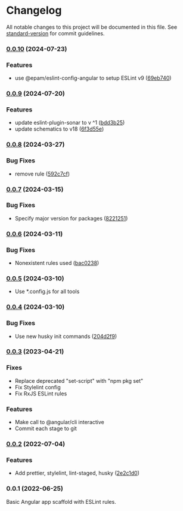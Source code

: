 # Changelog

All notable changes to this project will be documented in this file. See [standard-version](https://github.com/conventional-changelog/standard-version) for commit guidelines.

### [0.0.10](https://github.com/EPAM-JS-Competency-center/angular-scaffold/compare/v0.0.9...v0.0.10) (2024-07-23)


### Features

* use @epam/eslint-config-angular to setup ESLint v9 ([69eb740](https://github.com/EPAM-JS-Competency-center/angular-scaffold/commit/69eb740c9bdbd7c90ef79b93b54d1512bb89893f))

### [0.0.9](https://github.com/EPAM-JS-Competency-center/angular-scaffold/compare/v0.0.8...v0.0.9) (2024-07-20)


### Features

* update eslint-plugin-sonar to v ^1 ([bdd3b25](https://github.com/EPAM-JS-Competency-center/angular-scaffold/commit/bdd3b2547121e8c0344ef32fed70d2ad1b469088))
* update schematics to v18 ([6f3d55e](https://github.com/EPAM-JS-Competency-center/angular-scaffold/commit/6f3d55e9d3ecb463f43c0f68de82a16a8288a2f3))

### [0.0.8](https://github.com/EPAM-JS-Competency-center/angular-scaffold/compare/v0.0.7...v0.0.8) (2024-03-27)


### Bug Fixes

* remove rule ([592c7cf](https://github.com/EPAM-JS-Competency-center/angular-scaffold/commit/592c7cfc57758e7d5adb5bd56b2ea54667eb4c5a))

### [0.0.7](https://github.com/EPAM-JS-Competency-center/angular-scaffold/compare/v0.0.6...v0.0.7) (2024-03-15)


### Bug Fixes

* Specify major version for packages ([8221251](https://github.com/EPAM-JS-Competency-center/angular-scaffold/commit/82212517b2ecd2d7ba1bf2d21a1ac9baf2aec8f1))

### [0.0.6](https://github.com/EPAM-JS-Competency-center/angular-scaffold/compare/v0.0.4...v0.0.6) (2024-03-11)


### Bug Fixes

* Nonexistent rules used ([bac0238](https://github.com/EPAM-JS-Competency-center/angular-scaffold/commit/bac02387b0261757c1f9fd8a648daf2bcf7e25f1))

### [0.0.5](https://github.com/EPAM-JS-Competency-center/angular-scaffold/compare/v0.0.4...v0.0.5) (2024-03-10)

- Use *.config.js for all tools

### [0.0.4](https://github.com/EPAM-JS-Competency-center/angular-scaffold/compare/v0.0.2...v0.0.4) (2024-03-10)

### Bug Fixes

* Use new husky init commands ([204d2f9](https://github.com/EPAM-JS-Competency-center/angular-scaffold/commit/204d2f9550c52b8947ff2150b0056847f11e3b9a))

### [0.0.3](https://github.com/EPAM-JS-Competency-center/angular-scaffold/compare/v0.0.2...v0.0.3) (2023-04-21)

### Fixes

* Replace deprecated "set-script" with "npm pkg set"
* Fix Stylelint config
* Fix RxJS ESLint rules

### Features

* Make call to @angular/cli interactive
* Commit each stage to git

### [0.0.2](https://github.com/EPAM-JS-Competency-center/angular-scaffold/compare/v0.0.1...v0.0.2) (2022-07-04)

### Features

* Add prettier, stylelint, lint-staged,
  husky ([2e2c1d0](https://github.com/EPAM-JS-Competency-center/angular-scaffold/commit/2e2c1d068ced95be7ffa4632bd88913cdddc1048))

### 0.0.1 (2022-06-25)

Basic Angular app scaffold with ESLint rules.
